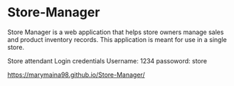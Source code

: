 # Store-Manager
Store Manager is a web application that helps store owners manage sales and product inventory records. This application is meant for use in a single store.

Store attendant Login credentials
Username: 1234
passoword: store

https://marymaina98.github.io/Store-Manager/
